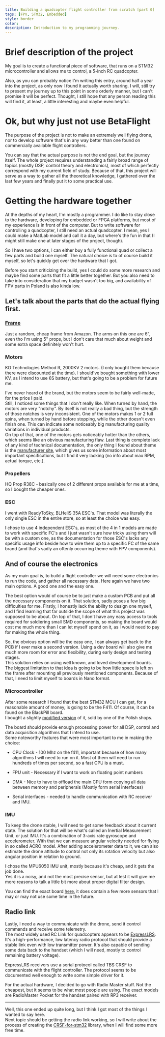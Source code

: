 ```yaml
---
title: Building a quadcopter flight controller from scratch [part 0]
tags: [FPV, STM32, Embedded]
style: border
color: 
description: Introduction to my programming journey.
---
```


# Brief description of the project

My goal is to create a functional piece of software, that runs on a STM32 microcontroller and allows me to control, a 5-inch RC quadcopter.

Also, as you can probably notice I'm writing this entry, around half a year into the project, as only now I found it actually worth sharing. I will, still try to present my journey up to this point in some orderly manner, but I can't promise it will be perfect. Thought, I still hope that any person reading this will find it, at least, a little interesting and maybe even helpful.

# Ok, but why just not use BetaFlight

The purpose of the project is not to make an extremely well flying drone, nor to develop software that's in any way better than one found on commercially available flight controllers.

You can say that the actual purpose is not the end goal, but the journey itself.
The whole project requires understanding a fairly broad range of topics (mostly DSP, control theory and electronics), most of which perfectly correspond with my current field of study.
Because of that, this project will serve as a way to gather all the theoretical knowledge, I gathered over the last few years and finally put it to some practical use.

# Getting the hardware together

At the depths of my heart, I'm mostly a programmer. I do like to stay close to the hardware, developing for embedded or FPGA platforms, but most of my experience is in front of the computer. But to write software for controlling a quadcopter, I still need an actual quadcopter. I mean, yes I could make a MatLab model and call it a day, but where's the fun in that (I might still make one at later stages of the project, though).

So I have two options, I can either buy a fully functional quad or collect a few parts and build one myself.
The natural choice is to of course build it myself, so let's quickly get over the hardware that I got.

Before you start criticizing the build, yes I could do some more research and maybe find some parts that fit a little better together. But you also need to take into consideration that my budget wasn't too big, and availability of FPV parts in Poland is also kinda low.

## Let's talk about the parts that do the actual flying first.
### [Frame](https://www.amazon.pl/dp/B07X9TPC3H?ref=ppx_yo2ov_dt_b_fed_asin_title&th=1)
Just a random, cheap frame from Amazon. The arms on this one are 6", even tho I'm using 5" props, but I don't care that much about weight and some extra space definitely won't hurt.

### Motors
KO Technologies Method R, 2000KV 2 motors. (I only bought them because there were discounted at the time). I should've bought something with lower KV, as I intend to use 6S battery, but that's going to be a problem for future me.

I've never heard of the brand, but the motors seem to be fairly well-made, for the price I paid.\
Still, I noticed some things that I don't really like. When turned by hand, the motors are very "notchy". By itself is not really a bad thing, but the strength of those notches is very inconsistent. One of the motors makes 1 or 2 full spins, when turned by hand before stopping, while the other doesn't even finish one. This can indicate some noticeably big manufacturing quality variations in individual products.\
On top of that, one of the motors gets noticeably hotter than the others, which seems like an obvious manufacturing flaw.
Last thing is complete lack of any kind of technical documentation, the only thing I found about theme is the [manufacturer site](https://www.ko-technologies.com/ko-technolgies-method-r), which gives us some information about most important specifications, but I find it very lacking (no info about max RPM, actual torque, etc.).

### Propellers
HQ Prop R38C - basically one of 2 different props available for me at a time, so I bought the cheaper ones.

### ESC
I went with ReadyToSky, BLHeliS 35A ESC's. That model was literally the only single ESC in the entire store, so at least the choice was easy.

I chose to use 4 independent ESC's, as most of the 4 in 1 models are made to work with specific FC's and I just wasn't sure how tricky using them will be with a custom one, as the documentation for those ESC's lacks any specific usage info beside how to wire them up to a specific FC of the same brand (and that's sadly an oftenly occurring theme with FPV components).

## And of course the electronics

As my main goal is, to build a flight controller we will need some electronics to run the code, and gather all necessary data. Here again we have two main options. A good one and the easy one.

The best option would of course be to just make a custom PCB and put all the necessary components on it. That solution, sadly poses a few big difficulties for me. Firstly, I honestly lack the ability to design one myself, and I find learning that far outside the scope of what this project was supposed to be about. On top of that, I don't have any easy access to tools required for soldiering small SMD components, so making the board would cost me much more than I can let myself spend on it, as I would need to pay for making the whole thing.

So, the obvious option will be the easy one, I can always get back to the PCB if I ever make a second version. Using a dev board will also give me much more room for error and flexibility, during early design and testing stages.\
This solution relies on using well known, and loved development boards. The biggest limitation to that idea is going to be how little space is left on the frame after mounting all previously mentioned components. Because of that, I need to limit myself to boards in Nano format. 

### Microcontroller

After some research I found that the best STM32 MCU I can get, for a reasonable amount of money, is going to be the F411. Of course, it can be found on the BlackPill board.\
I bought a slightly [modified version](https://wiki.kamamilabs.com/index.php?title=KAmod_BlackPill_411) of it, sold by one of the Polish shops.

The board should provide enough processing power for all DSP, control and data acquisition algorithms that I intend to use.\
Some noteworthy features that were most important to me in making the choice:
- CPU Clock - 100 Mhz on the f411, important because of how many algorithms I will need to run on it. Most of them will need to run hundreds of times per second, so a fast CPU is a must.

- FPU unit - Necessary if I want to work on floating point numbers

- DMA - Nice to have to offload the main CPU form copying all data between memory and peripherals (Mostly form serial interfaces)

- Serial interfaces - needed to handle communication with RC receiver and IMU.

### IMU

To keep the drone stable, I will need to get some feedback about it current state. The solution for that will be what's called an Inertial Measurement Unit, or just IMU. It's a combination of 3-axis rate gyroscope and accelerometer. With that we can measure angular velocity needed for flying in so called ACRO model. After adding accelerometer data to it, we can also estimate the drone attitude to control not only its rotation velocity but also angular position in relation to ground.

I chose the MPU6050 IMU unit, mostly because it's cheap, and it gets the job done.\
Yes it is a noisy, and not the most precise sensor, but at lest it will give me more reasons to talk a little bit more about proper digital filter design.

You can find the exact board [here](https://kamami.pl/czujniki-6dof-9dof-10dof/565671-modgy-87-modul-10dof-z-akcelerometrem-zyroskopem-magnetometrem-oraz-barometrem-5906623456154.html), it does contain a few more sensors that I may or may not use some time in the future.

## Radio link

Lastly, I need a way to communicate with the drone, send it control commands and receive some telemetry.\
The most widely used RC Link for quadcopters appears to be [ExpressLRS](https://www.expresslrs.org). It's a high-performance, low latency radio protocol that should provide a stable link even with low transmitter power. It's also capable of sending some data back to the handset (which I will need, mostly to control remaining battery voltage).

ExpressLRS receivers use a serial protocol called TBS CRSF to communicate with the flight controller. The protocol seems to be documented well enough to write some simple driver for it.

For the actual hardware, I decided to go with Radio Master stuff. Not the cheapest, but it seems to be what most people are using.
The exact models are RadioMaster Pocket for the handset paired with RP3 receiver.

---
Well, this one ended up quite long, but I think I got most of the things I wanted to say here.\
Next topic should be getting the radio link working, so I will write about the process of creating the [CRSF-for-stm32](https://github.com/Koun7z/CRSF-for-stm32) library, when I will find some more free time.